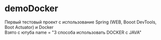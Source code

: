 # demoDocker
Первый тестовый проект с использование Spring (WEB, Booot DevTools, Boot Actuator) и Docker
<br>Взято с ютуба name = "3 способа использовать DOCKER с JAVA"
